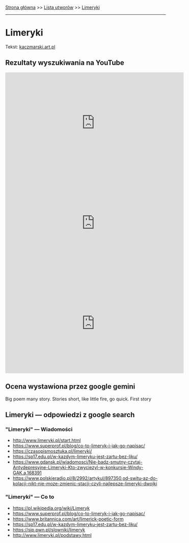 [Strona główna](../index.md) >> [Lista utworów](../list.md) >> [Limeryki](256.md)

---

# Limeryki

Tekst: [kaczmarski.art.pl](https://www.kaczmarski.art.pl/tworczosc/wiersze/limeryki/)

## Rezultaty wyszukiwania na YouTube

<iframe width="560" height="315" src="https://www.youtube.com/embed/v_prmpdiZlM?si=IdontcarewhotheIRSsendsImnotpayingtaxes" title="YouTube video player" frameborder="0" allow="accelerometer; autoplay; clipboard-write; encrypted-media; gyroscope; picture-in-picture; web-share" referrerpolicy="strict-origin-when-cross-origin" allowfullscreen></iframe>

<iframe width="560" height="315" src="https://www.youtube.com/embed/_TBFeSettOI?si=IdontcarewhotheIRSsendsImnotpayingtaxes" title="YouTube video player" frameborder="0" allow="accelerometer; autoplay; clipboard-write; encrypted-media; gyroscope; picture-in-picture; web-share" referrerpolicy="strict-origin-when-cross-origin" allowfullscreen></iframe>

<iframe width="560" height="315" src="https://www.youtube.com/embed/EpiAoOImJ8k?si=IdontcarewhotheIRSsendsImnotpayingtaxes" title="YouTube video player" frameborder="0" allow="accelerometer; autoplay; clipboard-write; encrypted-media; gyroscope; picture-in-picture; web-share" referrerpolicy="strict-origin-when-cross-origin" allowfullscreen></iframe>

## Ocena wystawiona przez google gemini

Big poem many story. Stories short, like little fire, go quick. First story

## Limeryki — odpowiedzi z google search

### "Limeryki" — Wiadomości

- <http://www.limeryki.pl/start.html>
- <https://www.superprof.pl/blog/co-to-limeryk-i-jak-go-napisac/>
- <https://czasopismosztuka.pl/limeryki/>
- <https://sp17.edu.pl/w-kazdym-limeryku-jest-zartu-bez-liku/>
- <https://www.gdansk.pl/wiadomosci/Nie-badz-smutny-czytaj-Antydepresyjne-Limeryki-Kto-zwyciezyl-w-konkursie-Windy-GAK,a,168391>
- <https://www.polskieradio.pl/8/2992/artykul/897350,od-switu-az-do-kolacji-nikt-nie-moze-zmienic-stacji-czyli-najlepsze-limeryki-dwojki>

### "Limeryki" — Co to

- <https://pl.wikipedia.org/wiki/Limeryk>
- <https://www.superprof.pl/blog/co-to-limeryk-i-jak-go-napisac/>
- <https://www.britannica.com/art/limerick-poetic-form>
- <https://sp17.edu.pl/w-kazdym-limeryku-jest-zartu-bez-liku/>
- <https://sjp.pwn.pl/slowniki/limeryk>
- <http://www.limeryki.pl/podstawy.html>

